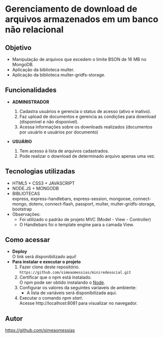 # Gerenciamento de download de arquivos armazenados em um banco não relacional

## Objetivo
- Manipulação de arquivos que excedem o limite BSON de 16 MB no MongoDB.
- Aplicação da biblioteca multer.
- Aplicação da biblioteca multer-gridfs-storage.

## Funcionalidades
- **ADMINISTRADOR**<br>
  1. Cadastra usuários e gerencia o status de acesso (ativo e inativo).<br>
  2. Faz upload de documentos e gerencia as condições para download (disponível e não disponível).<br>
  3. Acessa informações sobre os downloads realizados (documentos por usuário e usuários por documento)
     
- **USUÁRIO**<br>
  1. Tem acesso à lista de arquivos cadastrados.
  2. Pode realizar o download de determinado arquivo apenas uma vez.
    
## Tecnologias utilizadas
- HTML5 + CSS3 + JAVASCRIPT
- NODE.JS + MONGODB
- BIBLIOTECAS<br>
  express, express-handlebars, express-session, mongoose, connect-mongo, dotenv, connect-flash, passport, multer, multer-gridfs-storage, bootstrap
- Observações:
  - Foi utilizado o padrão de projeto MVC (Model - View - Controller)
  - O Handlebars foi o template engine para a camada View.<br>
      
## Como acessar
- **Deploy** <br>
  O link será disponibilizado aqui!
- **Para instalar e executar o projeto** <br>
  1. Fazer clone deste repositório. <br>
     `https://github.com/simeaomessias/miniredesocial.git`
  2. Certificar que o npm está instalado. <br>
     O npm pode ser obtido instalando o [Node](https://nodejs.org/en/).
  3. Configurar os valores da seguintes variaveis de ambiente:<br>
     - A lista de variáveis será disponibilizada aqui. <br>
  4. Executar o comando *npm start*. <br>
     Acesse http://localhost:8081 para visualizar no navegador.

## Autor
https://github.com/simeaomessias


